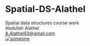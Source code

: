 # Spatial-DS-Alathel  
Spatial data structures course work  
Abdullah Alathel  
A.Alathel93@gmail.com  
<a href="https://ibb.co/eGj9ca"><img src="https://thumb.ibb.co/eGj9ca/someone.jpg" alt="someone" border="0" /></a>
